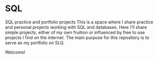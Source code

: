 # SQL
SQL practice and portfolio projects
This is a space where I share practice and personal projects working with SQL and databases. Here I'll share simple projects, either of my own fruition or influenced by free to use projects I find on the internet.
The main purpose for this repository is to serve as my portfolio on SLQ.

Welcome!
